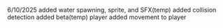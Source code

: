 6/10/2025
added water spawning, sprite, and SFX(temp)
added collision detection
added beta(temp) player
added movement to player